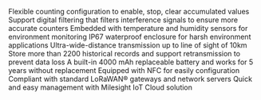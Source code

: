 Flexible counting configuration to enable, stop, clear accumulated values
Support digital filtering that filters interference signals to ensure more accurate counters
Embedded with temperature and humidity sensors for environment monitoring
IP67 waterproof enclosure for harsh environment applications
Ultra-wide-distance transmission up to line of sight of 10km
Store more than 2200 historical records and support retransmission to prevent data loss
A built-in 4000 mAh replaceable battery and works for 5 years without replacement
Equipped with NFC for easily configuration
Compliant with standard LoRaWAN® gateways and network servers
Quick and easy management with Milesight IoT Cloud solution
